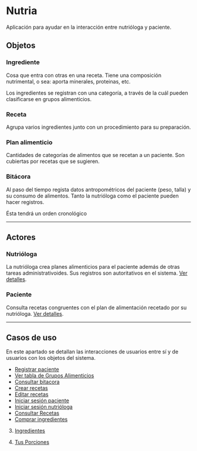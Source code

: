 # Nutria

Aplicación para ayudar en la interacción entre nutrióloga y paciente.


## Objetos

### Ingrediente

Cosa que entra con otras en una receta. Tiene una composición
nutrimental, o sea: aporta minerales, proteinas, etc.

Los ingredientes se registran con una categoría, a través de la cuál
pueden clasificarse en grupos alimenticios.


### Receta

Agrupa varios ingredientes junto con un procedimiento para su
preparación.

### Plan alimenticio

Cantidades de categorías de alimentos que se recetan a un paciente.
Son cubiertas por recetas que se sugieren.


### Bitácora

Al paso del tiempo regista datos antropométricos del paciente (peso,
talla) y su consumo de alimentos. Tanto la nutrióloga como el paciente
pueden hacer registros.

Ésta tendrá un orden cronológico 

------------------------------

## Actores


### Nutrióloga

La nutrióloga crea planes alimenticios para el paciente además de
otras tareas administrativoides. Sus registros son autoritativos en el
sistema. [Ver detalles](nutriologa.md).


### Paciente

Consulta recetas congruentes con el plan de alimentación recetado por
su nutrióloga. [Ver detalles](paciente.md).


------------------------------


## Casos de uso


En este apartado se detallan las interacciones de usuarios entre sí y
de usuarios con los objetos del sistema.

 - [Registrar paciente](paciente_registrar.md)
 - [Ver tabla de Grupos Alimenticios](consultar_tabla_grupos.mc)
 - [Consultar bitacora](consultar_bitacora.md)
 - [Crear recetas](recetas_crear.md)
 - [Editar recetas](recetas_editar.md)
 - [Iniciar sesión paciente]()
 - [Iniciar sesión nutrióloga]()
 - [Consultar Recetas](recetas_consultar.md)
 - [Comprar ingredientes](ingredientes_comprar.md)

3. [Ingredientes](Ingredientes.md)

4. [Tus Porciones](Plan.md)

